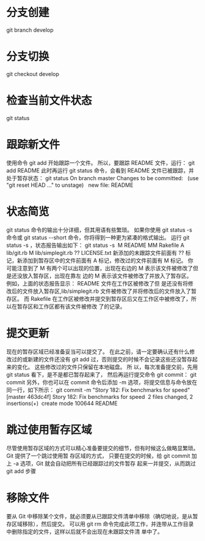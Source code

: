 
# 分支创建

git branch develop

# 分支切换

git checkout develop

# 检查当前文件状态

git status

# 跟踪新文件

使用命令 git add 开始跟踪一个文件。 所以，要跟踪 README 文件，运行：
git add README
此时再运行 git status 命令，会看到 README 文件已被跟踪，并处于暂存状态：
git status
On branch master
Changes to be committed:
  (use "git reset HEAD <file>..." to unstage)
  new file: README

# 状态简览

git status 命令的输出十分详细，但其用语有些繁琐。 如果你使用 git status -s 命令或 git status
--short 命令，你将得到一种更为紧凑的格式输出。 运行 git status -s ，状态报告输出如下：
 git status -s
 M README
MM Rakefile
A lib/git.rb
M lib/simplegit.rb
?? LICENSE.txt
新添加的未跟踪文件前面有 ?? 标记，新添加到暂存区中的文件前面有 A 标记，修改过的文件前面有 M 标记。 你
可能注意到了 M 有两个可以出现的位置，出现在右边的 M 表示该文件被修改了但是还没放入暂存区，出现在靠左
边的 M 表示该文件被修改了并放入了暂存区。 例如，上面的状态报告显示： README 文件在工作区被修改了但
是还没有将修改后的文件放入暂存区,lib/simplegit.rb 文件被修改了并将修改后的文件放入了暂存区。 而
Rakefile 在工作区被修改并提交到暂存区后又在工作区中被修改了，所以在暂存区和工作区都有该文件被修改
了的记录。

# 提交更新

现在的暂存区域已经准备妥当可以提交了。 在此之前，请一定要确认还有什么修改过的或新建的文件还没有
git add 过，否则提交的时候不会记录这些还没暂存起来的变化。 这些修改过的文件只保留在本地磁盘。 所
以，每次准备提交前，先用 git status 看下，是不是都已暂存起来了， 然后再运行提交命令 git
commit：
git commit
另外，你也可以在 commit 命令后添加 -m 选项，将提交信息与命令放在同一行，如下所示：
 git commit -m "Story 182: Fix benchmarks for speed"
[master 463dc4f] Story 182: Fix benchmarks for speed
 2 files changed, 2 insertions(+)
 create mode 100644 README

# 跳过使用暂存区域

尽管使用暂存区域的方式可以精心准备要提交的细节，但有时候这么做略显繁琐。 Git 提供了一个跳过使用暂
存区域的方式， 只要在提交的时候，给 git commit 加上 -a 选项，Git 就会自动把所有已经跟踪过的文件暂存
起来一并提交，从而跳过 git add 步骤

# 移除文件

要从 Git 中移除某个文件，就必须要从已跟踪文件清单中移除（确切地说，是从暂存区域移除），然后提交。
可以用 git rm 命令完成此项工作，并连带从工作目录中删除指定的文件，这样以后就不会出现在未跟踪文件清
单中了。












 

 







